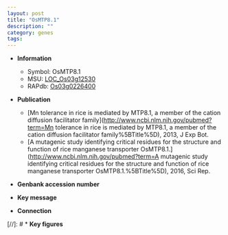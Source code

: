 ```yaml
---
layout: post
title: "OsMTP8.1"
description: ""
category: genes
tags: 
---
```


* **Information**  
    + Symbol: OsMTP8.1  
    + MSU: [LOC_Os03g12530](http://rice.uga.edu/cgi-bin/ORF_infopage.cgi?orf=LOC_Os03g12530)  
    + RAPdb: [Os03g0226400](http://rapdb.dna.affrc.go.jp/viewer/gbrowse_details/irgsp1?name=Os03g0226400)  

* **Publication**  
    + [Mn tolerance in rice is mediated by MTP8.1, a member of the cation diffusion facilitator family](http://www.ncbi.nlm.nih.gov/pubmed?term=Mn tolerance in rice is mediated by MTP8.1, a member of the cation diffusion facilitator family%5BTitle%5D), 2013, J Exp Bot.
    + [A mutagenic study identifying critical residues for the structure and function of rice manganese transporter OsMTP8.1.](http://www.ncbi.nlm.nih.gov/pubmed?term=A mutagenic study identifying critical residues for the structure and function of rice manganese transporter OsMTP8.1.%5BTitle%5D), 2016, Sci Rep.

* **Genbank accession number**  

* **Key message**  

* **Connection**  

[//]: # * **Key figures**  


